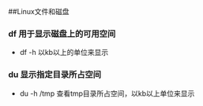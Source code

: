 ##Linux文件和磁盘
### df 用于显示磁盘上的可用空间
 * df -h 以kb以上的单位来显示
 
### du 显示指定目录所占空间
 * du -h /tmp 查看tmp目录所占空间，以kb以上单位来显示 